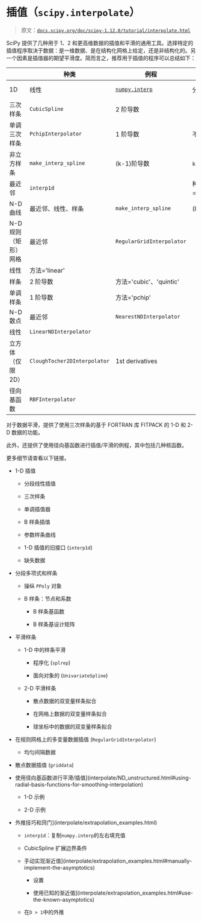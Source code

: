 # 插值（`scipy.interpolate`）

> 原文：[`docs.scipy.org/doc/scipy-1.12.0/tutorial/interpolate.html`](https://docs.scipy.org/doc/scipy-1.12.0/tutorial/interpolate.html)

SciPy 提供了几种用于 1、2 和更高维数据的插值和平滑的通用工具。选择特定的插值程序取决于数据：是一维数据、是在结构化网格上给定，还是非结构化的。另一个因素是插值器的期望平滑度。简而言之，推荐用于插值的程序可以总结如下：

|  | **种类** | **例程** | **连续性** | **备注** |
| --- | --- | --- | --- | --- |
| 1D | 线性 | [`numpy.interp`](https://numpy.org/devdocs/reference/generated/numpy.interp.html#numpy.interp "(in NumPy v2.0.dev0)") | 分段连续 | 来自 numpy |
| 三次样条 | `CubicSpline` | 2 阶导数 |  |
| 单调三次样条 | `PchipInterpolator` | 1 阶导数 | 不越界 |
| 非立方样条 | `make_interp_spline` | (k-1)阶导数 | `k=3` 等同于 `CubicSpline` |
| 最近邻 | `interp1d` |  | 种类='nearest'、'previous'、'next' |
| N-D 曲线 | 最近邻、线性、样条 | `make_interp_spline` | (k-1)阶导数 | 使用 N 维 *y* 数组 |
| N-D 规则（矩形）网格 | 最近邻 | `RegularGridInterpolator` |  | 方法='nearest' |
| 线性 | 方法='linear' |
| 样条 | 2 阶导数 | 方法='cubic'、'quintic' |
| 单调样条 | 1 阶导数 | 方法='pchip' |
| N-D 散点 | 最近邻 | `NearestNDInterpolator` |  | 别名：`griddata` |
| 线性 | `LinearNDInterpolator` |
| 立方体（仅限 2D） | `CloughTocher2DInterpolator` | 1st derivatives |
| 径向基函数 | `RBFInterpolator` |  |  |

对于数据平滑，提供了使用三次样条的基于 FORTRAN 库 FITPACK 的 1-D 和 2-D 数据的功能。

此外，还提供了使用径向基函数进行插值/平滑的例程，其中包括几种核函数。

更多细节请查看以下链接。

+   1-D 插值

    +   分段线性插值

    +   三次样条

    +   单调插值器

    +   B 样条插值

    +   参数样条曲线

    +   1-D 插值的旧接口 (`interp1d`)

    +   缺失数据

+   分段多项式和样条

    +   操纵 `PPoly` 对象

    +   B 样条：节点和系数

        +   B 样条基函数

        +   B 样条基设计矩阵

+   平滑样条

    +   1-D 中的样条平滑

        +   程序化 (`splrep`)

        +   面向对象的 (`UnivariateSpline`)

    +   2-D 平滑样条

        +   散点数据的双变量样条拟合

        +   在网格上数据的双变量样条拟合

        +   球坐标中的数据的双变量样条拟合

+   在规则网格上的多变量数据插值 (`RegularGridInterpolator`)

    +   均匀间隔数据

+   散点数据插值 (`griddata`)

+   使用径向基函数进行平滑/插值](interpolate/ND_unstructured.html#using-radial-basis-functions-for-smoothing-interpolation)

    +   1-D 示例

    +   2-D 示例

+   外推技巧和窍门](interpolate/extrapolation_examples.html)

    +   `interp1d`：复制`numpy.interp`的左右填充值

    +   CubicSpline 扩展边界条件

    +   手动实现渐近值](interpolate/extrapolation_examples.html#manually-implement-the-asymptotics)

        +   设置

        +   使用已知的渐近值](interpolate/extrapolation_examples.html#use-the-known-asymptotics)

    +   在`D > 1`中的外推
